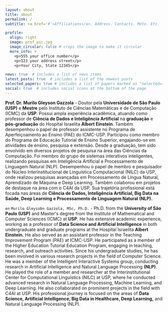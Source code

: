```yaml
---
layout: about
title: about
permalink: /
subtitle: <a href='#'>Affiliations</a>. Address. Contacts. Moto. Etc.

profile:
  align: right
  image: prof_pic.jpg
  image_circular: false # crops the image to make it circular
  more_info: >
    <p>555 your office number</p>
    <p>123 your address street</p>
    <p>Your City, State 12345</p>

news: true  # includes a list of news items
latest_posts: true  # includes a list of the newest posts
selected_papers: true # includes a list of papers marked as "selected={true}"
social: true  # includes social icons at the bottom of the page
---
```

**Prof. Dr. Murilo Gleyson Gazzola** - Doutor pela **Universidade de São Paulo (USP)** e **Mestre** pelo Instituto de Ciências Matemáticas e de Computação (ICMC) da **USP**. Possui ampla experiência acadêmica, atuando como professor de **Ciência de Dados e Inteligência Artificial** na **graduação** e **pós-graduação** do Hospital Israelita **Albert Einstein**. Também desempenhou o papel de professor assistente no Programa de Aperfeiçoamento ao Ensino (PAE) do ICMC-USP. Participou como membro do Programa de Educação Tutorial de Ensino Superior, engajando-se em atividades de ensino, pesquisa e extensão. Desde a graduação, tem sido envolvido em diversos projetos de pesquisa na área das Ciências da Computação. Foi membro do grupo de sistemas interativos inteligentes, realizando pesquisas em Inteligência Artificial e Processamento de Linguagem Natural (NLP). Desempenhou o papel de membro e pesquisador do Núcleo Interinstitucional de Linguística Computacional (NILC) da USP, onde realizou pesquisas avançadas em Processamento de Língua Natural, Aprendizado de Máquina e Deep Learning. Também colaborou em projetos de destaque na área com o C4AI da USP. Sua trajetória profissional está focada nas áreas de **Ciência de Dados, Inteligência Artificial, Big Data na Saúde, Deep Learning e Processamento de Linguagem Natural (NLP).**

`en` `Murilo Gleysobn Gazzola, MSc, Ph.D.` - Ph.D. from the **University of São Paulo (USP)** and Master's degree from the Institute of Mathematical and Computer Sciences (ICMC) at **USP**. He has extensive academic experience, working as a professor of **Data Science and Artificial Intelligence** in both undergraduate and graduate programs at the Hospital Israelita **Albert Einstein.** He also served as an assistant professor in the Teaching Improvement Program (PAE) at ICMC-USP. He participated as a member of the Higher Education Tutorial Education Program, engaging in teaching, research, and outreach activities. Since his undergraduate studies, he has been involved in various research projects in the field of Computer Science. He was a member of the Intelligent Interactive Systems group, conducting research in Artificial Intelligence and Natural Language Processing **(NLP)**. He played the role of a member and researcher at the Interinstitutional Center for Computational Linguistics (NILC) at USP, where he conducted advanced research in Natural Language Processing, Machine Learning, and Deep Learning. He also collaborated on prominent projects in the field with C4AI at USP. His professional journey is focused on the areas of **Data Science, Artificial Intelligence, Big Data in Healthcare, Deep Learning,** and Natural Language Processing (NLP).

<!-- Prof. Dr. Murilo Gazzola . Write your biography here. Tell the world about yourself. Link to your favorite [subreddit](http://reddit.com). You can put a picture in, too. The code is already in, just name your picture `prof_pic.jpg` and put it in the `img/` folder.

Put your address / P.O. box / other info right below your picture. You can also disable any of these elements by editing `profile` property of the YAML header of your `_pages/about.md`. Edit `_bibliography/papers.bib` and Jekyll will render your [publications page](/al-folio/publications/) automatically.

Link to your social media connections, too. This theme is set up to use [Font Awesome icons](http://fortawesome.github.io/Font-Awesome/) and [Academicons](https://jpswalsh.github.io/academicons/), like the ones below. Add your Facebook, Twitter, LinkedIn, Google Scholar, or just disable all of them.
-->
